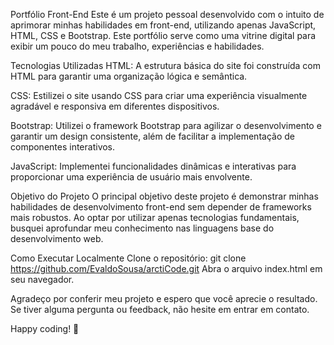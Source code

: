 Portfólio Front-End
Este é um projeto pessoal desenvolvido com o intuito de aprimorar minhas habilidades em front-end, utilizando apenas JavaScript, HTML, CSS e Bootstrap. 
Este portfólio serve como uma vitrine digital para exibir um pouco do meu trabalho, experiências e habilidades.

Tecnologias Utilizadas
HTML: A estrutura básica do site foi construída com HTML para garantir uma organização lógica e semântica.

CSS: Estilizei o site usando CSS para criar uma experiência visualmente agradável e responsiva em diferentes dispositivos.

Bootstrap: Utilizei o framework Bootstrap para agilizar o desenvolvimento e garantir um design consistente, além de facilitar a implementação de componentes interativos.

JavaScript: Implementei funcionalidades dinâmicas e interativas para proporcionar uma experiência de usuário mais envolvente.

Objetivo do Projeto
O principal objetivo deste projeto é demonstrar minhas habilidades de desenvolvimento front-end sem depender de frameworks mais robustos.
Ao optar por utilizar apenas tecnologias fundamentais, busquei aprofundar meu conhecimento nas linguagens base do desenvolvimento web.

Como Executar Localmente
Clone o repositório: git clone https://github.com/EvaldoSousa/arctiCode.git
Abra o arquivo index.html em seu navegador.


Agradeço por conferir meu projeto e espero que você aprecie o resultado. Se tiver alguma pergunta ou feedback, não hesite em entrar em contato.

Happy coding! 🚀
